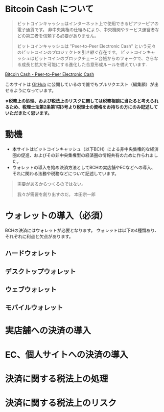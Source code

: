 # Bitcoin Cash について

> ビットコインキャッシュはインターネット上で使用できるピアツーピアの電子通貨です。
> 非中央集権の仕組みにより、中央機関やサービス運営者などの第三者を信頼する必要がありません。
>
> ビットコインキャッシュは "Peer-to-Peer Electronic Cash" という元々のビットコインのプロジェクトを引き継ぐ存在です。
> ビットコインキャッシュはビットコインのブロックチェーン台帳からのフォークで、さらなる成長と拡大を可能にする進化した合意形成ルールを備えています.

[Bitcoin Cash - Peer-to-Peer Electronic Cash](https://www.bitcoincash.org/)

このサイトは [GitHub](https://github.com/Bitcoin-Cash-JP/guidelines) に公開しているので誰でもプルリクエスト（編集願）が出せるようになっています。

**※税務上の処理、および税法上のリスクに関しては税務相談に当たると考えられるため、税理士法第2条第1項3号より税理士の資格をお持ちの方にのみ記述していただきたく思います。**

# 動機

- 本サイトはビットコインキャッシュ（以下BCH）による非中央集権的な経済圏の促進、およびその非中央集権型の経済圏の情報共有のために作られました。
- ウォレットの導入を始め決済方法としてBCHの実店舗やECなどへの導入、それに関わる法務や税務などについて記述しています。

> 需要があるからつくるのではない。
>
> 我々が需要を創り出すのだ。 本田宗一郎

# ウォレットの導入（必須）

BCHの決済にはウォレットが必要となります。
ウォレットは以下の4種類あり、それぞれに利点と欠点があります。

## ハードウォレット

## デスクトップウォレット

## ウェブウォレット

## モバイルウォレット

# 実店舗への決済の導入

# EC、個人サイトへの決済の導入

# 決済に関する税法上の処理

# 決済に関する税法上のリスク
